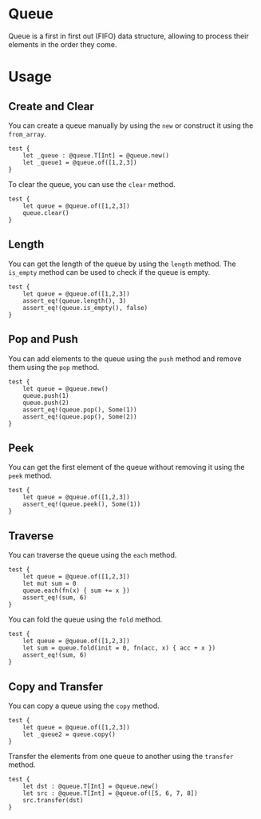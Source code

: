 # Queue

Queue is a first in first out (FIFO) data structure, allowing to process their elements in the order they come.

# Usage

## Create and Clear
You can create a queue manually by using the `new` or construct it using the `from_array`.
```moonbit
test {
    let _queue : @queue.T[Int] = @queue.new()
    let _queue1 = @queue.of([1,2,3])
}
```

To clear the queue, you can use the `clear` method.
```moonbit
test {
    let queue = @queue.of([1,2,3])
    queue.clear()
}
```

## Length
You can get the length of the queue by using the `length` method. The `is_empty` method can be used to check if the queue is empty.
```moonbit
test {
    let queue = @queue.of([1,2,3])
    assert_eq!(queue.length(), 3)
    assert_eq!(queue.is_empty(), false)
}
```

## Pop and Push
You can add elements to the queue using the `push` method and remove them using the `pop` method.
```moonbit
test {
    let queue = @queue.new()
    queue.push(1)
    queue.push(2)
    assert_eq!(queue.pop(), Some(1))
    assert_eq!(queue.pop(), Some(2))
}
```

## Peek
You can get the first element of the queue without removing it using the `peek` method.
```moonbit
test {
    let queue = @queue.of([1,2,3])
    assert_eq!(queue.peek(), Some(1))
}
```

## Traverse

You can traverse the queue using the `each` method.

```moonbit
test {
    let queue = @queue.of([1,2,3])
    let mut sum = 0
    queue.each(fn(x) { sum += x })
    assert_eq!(sum, 6)
}
```

You can fold the queue using the `fold` method.
```moonbit
test {
    let queue = @queue.of([1,2,3])
    let sum = queue.fold(init = 0, fn(acc, x) { acc + x })
    assert_eq!(sum, 6)
}
```

## Copy and Transfer
You can copy a queue using the `copy` method.
```moonbit
test {
    let queue = @queue.of([1,2,3])
    let _queue2 = queue.copy()
}
```

Transfer the elements from one queue to another using the `transfer` method.
```moonbit
test {
    let dst : @queue.T[Int] = @queue.new()
    let src : @queue.T[Int] = @queue.of([5, 6, 7, 8])
    src.transfer(dst)
}
```